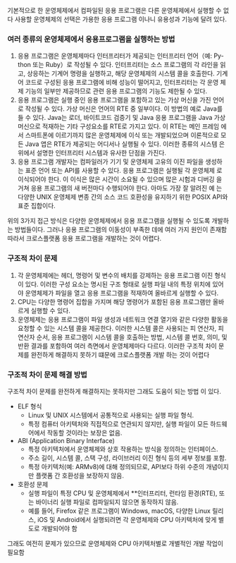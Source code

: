 기본적으로 한 운영체제에서 컴파일된 응용 프로그램은 다른 운영체제에서 실행할 수 없다
사용할 운영체제의 선택은 가용한 응용 프로그램 이나니 유용성과 기능에 달려 있다.

### 여러 종류의 운영체제에서 응용프로그램을 실행하는 방법
1. 응용 프로그램은 운영체제마다 인터프리터가 제공되는 인터프리터 언어（예: Py- thon 또는 Ruby）로 작성될 수 있다. 인터프리터는 소스 프로그램의 각 라인을 읽 고, 상응하는 기계어 명령을 실행하고, 해당 운영체제의 시스템 콜을 호출한다. 기계어 코드로 구성된 응용 프로그램에 비해 성능이 떨어지고, 인터프리터는 각 운영 체제 기능의 일부만 제공하므로 관련 응용 프로그램의 기능도 제한될 수 있다.
2. 응용 프로그램은 실행 중인 응용 프로그램을 포함하고 있는 가상 머신을 가진 언어 로 작성될 수 있다. 가상 머신은 언어의 RTE 중 일부이다. 이 방법의 예로 Java를 들 수 있다. Java는 로더, 바이트코드 검증기 및 Java 응용 프로그램을 Java 가상 머신으로 적재하는 기타 구성요소를 RTE로 가지고 있다. 이 RTE는 메인 프레임 에서 스마트폰에 이르기까지 많은 운영체제에 이식 또는 개발되었으며 이론적으로 모든 Java 앱은 RTE가 제공되는 어디서나 실행될 수 있다. 이러한 종류의 시스템 은 위에서 설명한 인터프리터 시스템과 유사한 단점을 가진다.
3. 응용 프로그램 개발자는 컴파일러가 기기 및 운영체제 고유의 이진 파일을 생성하 는 표준 언어 또는 API를 사용할 수 있다. 응용 프로그램은 실행될 각 운영체제 로 이식되어야 한다. 이 이식은 많은 시간이 소요될 수 있으며 많은 시험과 디버깅 을 거쳐 응용 프로그램의 새 버전마다 수행되어야 한다. 아마도 가장 잘 알려진 예 는 다양한 UNIX 운영체제 변종 간의 소스 코드 호환성을 유지하기 위한 POSIX API와 표준 집합이다.

위의 3가지 접근 방식은 다양한 운영체제에서 응용 프로그램을 실행될 수 있도록 개발하는 방법들이다.
그러나 응용 프로그램의 이동성이 부족한 데에 여러 가지 원인이 존재함 따라서 크로스플랫폼 응용 프로그램을 개발하는 것이 어렵다.
### 구조적 차이 문제
1. 각 운영체제에는 헤더, 명령어 및 변수의 배치를 강제하는 응용 프로그램 이진 형식 이 있다. 이러한 구성 요소는 명시된 구조 형태로 실행 파일 내의 특정 위치에 있어야 운영체제가 파일을 열고 응용 프로그램을 적재하여 올바르게 실행할 수 있다.
2. CPU는 다양한 명령어 집합을 가지며 해당 명령어가 포함된 응용 프로그램만 올바 르게 실행할 수 있다.
3. 운영체제는 응용 프로그램이 파일 생성과 네트워크 연결 열기와 같은 다양한 활동을 요청할 수 있는 시스템 콜을 제공한다. 이러한 시스템 콜은 사용되는 피 연산자, 피 연산자 순서, 응용 프로그램이 시스템 콜을 호출하는 방법, 시스템 콜 번호, 의미, 및 반환 결과를 포함하여 여러 측면에서 운영체제마다 다르다.
이러한 구조적 차이 문제를 완전하게 해결하지 못하기 떄문에 크로스플랫폼 개발 하는 것이 어렵다

### 구조적 차이 문제 해결 방법
구조적 차이 문제를 완전하게 해결하지는 못하지만 그래도 도움이 되는 방법 이 있다.
- ELF 형식
    - Linux 및 UNIX 시스템에서 공통적으로 사용되는 실행 파일 형식.
    - 특정 컴퓨터 아키텍처와 직접적으로 연관되지 않지만, 실행 파일이 모든 하드웨어에서 작동할 것이라는 보장은 없음.
- ABI (Application Binary Interface)
    - 특정 아키텍처에서 운영체제와 상호 작용하는 방식을 정의하는 인터페이스.
    - 주소 길이, 시스템 콜, 스택 구성, 라이브러리 이진 형식 등의 세부 정보를 포함.
    - 특정 아키텍처(예: ARMv8)에 대해 정의되므로, API보다 하위 수준의 개념이지만 플랫폼 간 호환성을 보장하지 않음.
- 호환성 문제
    - 실행 파일이 특정 CPU 및 운영체제에서 **인터프리터, 런타임 환경(RTE), 또는 바이너리 실행 파일로 컴파일되지 않으면 동작하지 않음.
    - 예를 들어, Firefox 같은 프로그램이 Windows, macOS, 다양한 Linux 릴리스, iOS 및 Android에서 실행되려면  각 운영체제와 CPU 아키텍처에 맞게 별도로 개발되어야 함

그래도 여전히 문제가 있으므로 운영체제와 CPU 아키텍처별로 개별적인 개발 작업이 필요함